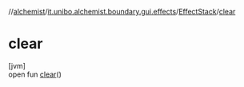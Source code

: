 //[alchemist](../../../index.md)/[it.unibo.alchemist.boundary.gui.effects](../index.md)/[EffectStack](index.md)/[clear](clear.md)

# clear

[jvm]\
open fun [clear](clear.md)()
